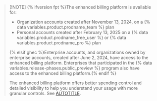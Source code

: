 >[!NOTE] {% ifversion fpt %}The enhanced billing platform is available for:
>
> * Organization accounts created after November 13, 2024, on a {% data variables.product.prodname_team %} plan
> * Personal accounts created after February 13, 2025 on a {% data variables.product.prodname_free_user %} or {% data variables.product.prodname_pro %} plan
>
> {% elsif ghec %}Enterprise accounts, and organizations owned by enterprise accounts, created after June 2, 2024, have access to the enhanced billing platform. Enterprises that participated in the {% data variables.release-phases.public_preview %} program also have access to the enhanced billing platform.{% endif %}
>
> The enhanced billing platform offers better spending control and detailed visibility to help you understand your usage with more granular controls. See [AUTOTITLE](/billing/using-the-new-billing-platform).
